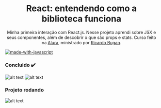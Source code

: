 <h1 align="center">React: entendendo como a biblioteca funciona</h1>
<p align="center">
    Minha primeira interação com React.js. Nesse projeto aprendi sobre JSX e seus componentes, além de descobrir o que são props e stats.
    Curso feito na <a href="https://cursos.alura.com.br/">Alura</a>, ministrado por
    <a href="https://www.linkedin.com/in/ricardo-bugan-b0581379/">Ricardo Bugan</a>.
</p>

[![made-with-javascript](https://img.shields.io/badge/Made%20with-JavaScript-1f425f.svg)](https://www.javascript.com)

### Concluido :heavy_check_mark:

![alt text](treino/react-um-alura/src/assets/imagens/certificado1-2.png)
![alt text](treino/react-um-alura/src/assets/imagens/certificado2-2.png)

### Projeto rodando

![alt text](treino/react-um-alura/src/assets/imagens/projeto.png)
